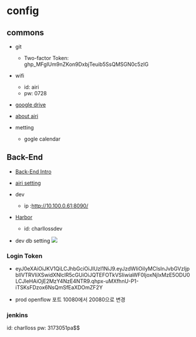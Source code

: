 # config

## commons

* git
  * Two-factor Token: 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

* wifi
  * id: airi
  * pw: 0728
* [google drive](https://drive.google.com/drive/folders/0ADeaYuEUy0V1Uk9PVA*)
* [about airi](https://docs.google.com/presentation/d/1fj62A2DkYO0bRJrqWbtmo1N80KqVIK27fIsxJ2E6CGc/edit?ts=60a1c4e1#slide=id.g8f6a6a85b0_1_3)
* metting
  * gogle calendar

## Back-End

* [Back-End Intro](https://docs.google.com/presentation/d/1l0AcLZGaLZk9Sdyu7XvY1H3SEUf2PWKBzwtuDzfje4M/edit#slide=id.gb8e887e118_0_0)
* [airi setting](https://docs.google.com/presentation/d/1c6PASaRhhyOIdtxAnEH_kM88cVs4sUJKcrP54TfuEcE/edit#slide=id.gbc917ad698_0_1)

* dev
  * ip :http://10.100.0.61:8090/
* [Harbor](https://registry-airi.local/harbor/projects)
  * id: charllossdev

* dev db setting
![](2021-06-04-09-33-05.png)


### Login Token
* eyJ0eXAiOiJKV1QiLCJhbGciOiJIUzI1NiJ9.eyJzdWIiOiIyMCIsInJvbGVzIjpbIlVTRVIiXSwidXNlclR5cGUiOiJQTEFOTkVSIiwiaWF0IjoxNjIxMzE5ODU0LCJleHAiOjE2MzY4NzE4NTR9.qhpx-uMXfhnU-P1-iTSKsFDzox6NsQmSfEaXDOmZF2Y

* prod openflow 포트 10080에서 20080으로 변경
### jenkins

id: charlloss
pw: 3173051pa$$
